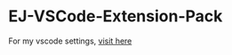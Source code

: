 # EJ-VSCode-Extension-Pack

For my vscode settings, [visit here](https://github.com/ejekanshjain/vscode-settings)
